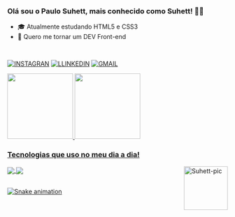 ### Olá sou o Paulo Suhett, mais conhecido como Suhett! 👋😄

- 🎓 Atualmente estudando HTML5 e CSS3
- 👯 Quero me tornar um DEV Front-end
<br> 

 [![INSTAGRAN](https://img.shields.io/badge/Instagram-E4405F?style=for-the-badge&logo=instagram&logoColor=white)](https://www.instagram.com/_paulosuhett/)
 [![LLINKEDIN](https://img.shields.io/badge/LinkedIn-0077B5?style=for-the-badge&logo=linkedin&logoColor=white)](https://www.linkedin.com/in/paulo-suhett-007b8b247/)
 [![GMAIL](https://img.shields.io/badge/Gmail-D14836?style=for-the-badge&logo=gmail&logoColor=white)](mailto:paulosuhett@gmail.com)
 
<div>
  <a href="https://github.com/PSuhett">
  <img height="150em" src="https://github-readme-stats.vercel.app/api?username=psuhett&show_icons=true&theme=solarized-dark&include_all_commits=true&count_private=false"/>
  <img height="150em" src="https://github-readme-stats.vercel.app/api/top-langs/?username=psuhett&layout=compact&langs_count=7&theme=solarized-dark"/>
</div>

### Tecnologias que uso no meu dia a dia!

<div style="display: inline_block">
  <img align="center" src="https://img.shields.io/badge/HTML5-E34F26?style=for-the-badge&logo=html5&logoColor=white">
  <img align="center" src="https://img.shields.io/badge/CSS3-1572B6?style=for-the-badge&logo=css3&logoColor=white">
  <img align="right" alt="Suhett-pic" height="100" src="https://media.discordapp.net/attachments/909921238934237278/1006241687787540642/IMG_3589.png?width=937&height=312" style="max-width: 100%;">
</div>  

 <br>

![Snake animation](https://github.com/Math-Vieira/Math-Vieira/blob/output/github-contribution-grid-snake.svg)
